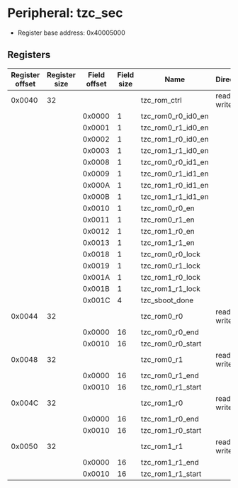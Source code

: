 # Peripheral: tzc_sec

- Register base address: 0x40005000

## Registers

| Register offset | Register size | Field offset | Field size | Name               | Direction  | Description   |
| --------------- | ------------- | ------------ | ---------- | ------------------ | ---------- | ------------- |
| 0x0040          | 32            |              |            | tzc_rom_ctrl       | read-write | tzc_rom_ctrl. |
|                 |               | 0x0000       | 1          | tzc_rom0_r0_id0_en |            |
|                 |               | 0x0001       | 1          | tzc_rom0_r1_id0_en |            |
|                 |               | 0x0002       | 1          | tzc_rom1_r0_id0_en |            |
|                 |               | 0x0003       | 1          | tzc_rom1_r1_id0_en |            |
|                 |               | 0x0008       | 1          | tzc_rom0_r0_id1_en |            |
|                 |               | 0x0009       | 1          | tzc_rom0_r1_id1_en |            |
|                 |               | 0x000A       | 1          | tzc_rom1_r0_id1_en |            |
|                 |               | 0x000B       | 1          | tzc_rom1_r1_id1_en |            |
|                 |               | 0x0010       | 1          | tzc_rom0_r0_en     |            |
|                 |               | 0x0011       | 1          | tzc_rom0_r1_en     |            |
|                 |               | 0x0012       | 1          | tzc_rom1_r0_en     |            |
|                 |               | 0x0013       | 1          | tzc_rom1_r1_en     |            |
|                 |               | 0x0018       | 1          | tzc_rom0_r0_lock   |            |
|                 |               | 0x0019       | 1          | tzc_rom0_r1_lock   |            |
|                 |               | 0x001A       | 1          | tzc_rom1_r0_lock   |            |
|                 |               | 0x001B       | 1          | tzc_rom1_r1_lock   |            |
|                 |               | 0x001C       | 4          | tzc_sboot_done     |            |
| 0x0044          | 32            |              |            | tzc_rom0_r0        | read-write | tzc_rom0_r0.  |
|                 |               | 0x0000       | 16         | tzc_rom0_r0_end    |            |
|                 |               | 0x0010       | 16         | tzc_rom0_r0_start  |            |
| 0x0048          | 32            |              |            | tzc_rom0_r1        | read-write | tzc_rom0_r1.  |
|                 |               | 0x0000       | 16         | tzc_rom0_r1_end    |            |
|                 |               | 0x0010       | 16         | tzc_rom0_r1_start  |            |
| 0x004C          | 32            |              |            | tzc_rom1_r0        | read-write | tzc_rom1_r0.  |
|                 |               | 0x0000       | 16         | tzc_rom1_r0_end    |            |
|                 |               | 0x0010       | 16         | tzc_rom1_r0_start  |            |
| 0x0050          | 32            |              |            | tzc_rom1_r1        | read-write | tzc_rom1_r1.  |
|                 |               | 0x0000       | 16         | tzc_rom1_r1_end    |            |
|                 |               | 0x0010       | 16         | tzc_rom1_r1_start  |            |
